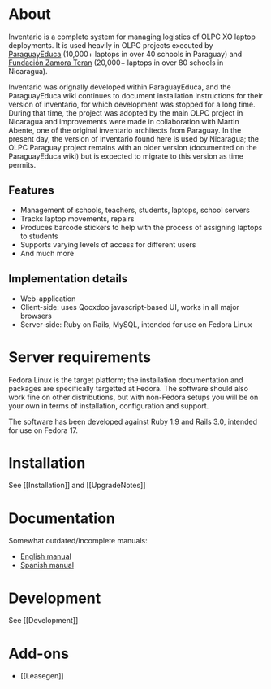 # About

Inventario is a complete system for managing logistics of OLPC XO laptop deployments. It is used heavily in OLPC projects executed by [ParaguayEduca](http://www.paraguayeduca.org/) (10,000+ laptops in over 40 schools in Paraguay) and [Fundación Zamora Teran](http://www.fundacionzt.org/) (20,000+ laptops in over 80 schools in Nicaragua).

Inventario was orignally developed within ParaguayEduca, and the ParaguayEduca wiki continues to document installation instructions for their version of inventario, for which development was stopped for a long time. During that time, the project was adopted by the main OLPC project in Nicaragua and improvements were made in collaboration with Martin Abente, one of the original inventario architects from Paraguay. In the present day, the version of inventario found here is used by Nicaragua; the OLPC Paraguay project remains with an older version (documented on the ParaguayEduca wiki) but is expected to migrate to this version as time permits.

## Features
* Management of schools, teachers, students, laptops, school servers
* Tracks laptop movements, repairs
* Produces barcode stickers to help with the process of assigning laptops to students
* Supports varying levels of access for different users
* And much more

## Implementation details
* Web-application
* Client-side: uses Qooxdoo javascript-based UI, works in all major browsers
* Server-side: Ruby on Rails, MySQL, intended for use on Fedora Linux

# Server requirements

Fedora Linux is the target platform; the installation documentation and packages are specifically targetted at Fedora. The software should also work fine on other distributions, but with non-Fedora setups you will be on your own in terms of installation, configuration and support.

The software has been developed against Ruby 1.9 and Rails 3.0, intended for use on Fedora 17.

# Installation

See [[Installation]] and [[UpgradeNotes]]

# Documentation

Somewhat outdated/incomplete manuals:

* [English manual](http://wiki.paraguayeduca.org/index.php/Inventario_manual/en)
* [Spanish manual](http://wiki.paraguayeduca.org/index.php/Inventario_manual)

# Development

See [[Development]]

# Add-ons

* [[Leasegen]]